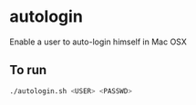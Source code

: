 # autologin
Enable a user to auto-login himself in Mac OSX

## To run

```bash
./autologin.sh <USER> <PASSWD>
```
